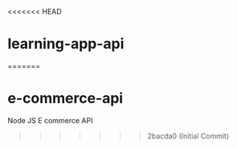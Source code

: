 <<<<<<< HEAD
# learning-app-api
=======
# e-commerce-api
Node JS E commerce API
>>>>>>> 2bacda0 (Initial Commit)
